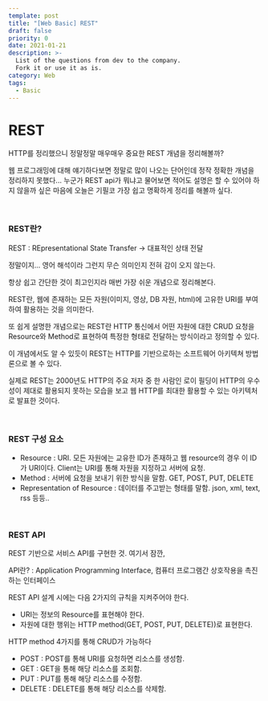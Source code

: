 ```yaml
---
template: post
title: "[Web Basic] REST"
draft: false
priority: 0
date: 2021-01-21
description: >-
  List of the questions from dev to the company.
  Fork it or use it as is.
category: Web
tags:
  - Basic
---
```


# REST

HTTP를 정리했으니 정말정말 매우매우 중요한 REST 개념을 정리해볼까?

웹 프로그래밍에 대해 얘기하다보면 정말로 많이 나오는 단어인데 정작 정확한 개념을 정리하지 못했다... 누군가 REST api가 뭐냐고 물어보면 적어도 설명은 할 수 있어야 하지 않을까 싶은 마음에 오늘은 기필코 가장 쉽고 명확하게 정리를 해볼까 싶다.

<br/>

### REST란?

REST : REpresentational State Transfer → 대표적인 상태 전달

정말이지... 영어 해석이라 그런지 무슨 의미인지 전혀 감이 오지 않는다.

항상 쉽고 간단한 것이 최고인지라 매번 가장 쉬운 개념으로 정리해본다.

REST란, 웹에 존재하는 모든 자원(이미지, 영상, DB 자원, html)에 고유한 URI를 부여하여 활용하는 것을 의미한다.

또 쉽게 설명한 개념으로는 REST란 HTTP 통신에서 어떤 자원에 대한 CRUD 요청을 Resource와 Method로 표현하여 특정한 형태로 전달하는 방식이라고 정의할 수 있다.

이 개념에서도 알 수 있듯이 REST는 HTTP를 기반으로하는 소프트웨어 아키텍쳐 방법론으로 볼 수 있다.

실제로 REST는 2000년도 HTTP의 주요 저자 중 한 사람인 로이 필딩이 HTTP의 우수성이 제대로 활용되지 못하는 모습을 보고 웹 HTTP를 최대한 활용할 수 있는 아키텍처로 발표한 것이다.

<br/>

### REST 구성 요소

- Resource : URI. 모든 자원에는 교유한 ID가 존재하고 웹 resource의 경우 이 ID가 URI이다. Client는 URI를 통해 자원을 지정하고 서버에 요청.
- Method : 서버에 요청을 보내기 위한 방식을 말함. GET, POST, PUT, DELETE
- Representation of Resource : 데이터를 주고받는 형태를 말함. json, xml, text, rss 등등..

<br/>

### REST API

REST 기반으로 서비스 API를 구현한 것. 여기서 잠깐,

API란? : Application Programming Interface, 컴퓨터 프로그램간 상호작용을 촉진하는 인터페이스

REST API 설계 시에는 다음 2가지의 규칙을 지켜주어야 한다.

- URI는 정보의 Resource를 표현해야 한다.
- 자원에 대한 행위는 HTTP method(GET, POST, PUT, DELETE))로 표현한다.

HTTP method 4가지를 통해 CRUD가 가능하다

- POST : POST를 통해 URI를 요청하면 리소스를 생성함.
- GET : GET을 통해 해당 리소스를 조회함.
- PUT : PUT를 통해 해당 리소스를 수정함.
- DELETE : DELETE를 통해 해당 리소스를 삭제함.